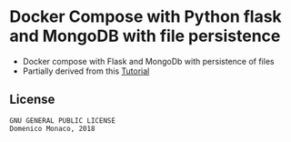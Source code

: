 # Docker Compose with Python flask and MongoDB with file persistence

- Docker compose with Flask and MongoDb with persistence of files
- Partially derived from this [Tutorial](http://containertutorials.com/docker-compose/flask-mongo-compose.html)

## License
	
	GNU GENERAL PUBLIC LICENSE	 
	Domenico Monaco, 2018